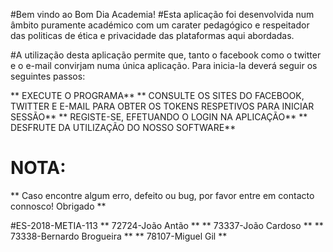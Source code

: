 #Bem vindo ao Bom Dia Academia!
#Esta aplicação foi desenvolvida num âmbito puramente académico com um carater pedagógico e respeitador das politicas de ética e privacidade das plataformas aqui abordadas.

#A utilização desta aplicação permite que, tanto o facebook como o twitter e o e-mail convirjam numa única aplicação. Para inicia-la deverá seguir os seguintes passos:

**      EXECUTE O PROGRAMA**
**      CONSULTE OS SITES DO FACEBOOK, TWITTER E E-MAIL PARA OBTER OS TOKENS RESPETIVOS PARA INICIAR SESSÃO**
**      REGISTE-SE, EFETUANDO O LOGIN NA APLICAÇÃO**
**      DESFRUTE DA UTILIZAÇÃO DO NOSSO SOFTWARE**

#                                    NOTA:
**  Caso encontre algum erro, defeito ou bug, por favor entre em contacto connosco! Obrigado   **

#ES-2018-METIA-113
**  72724-João Antão                          **
**  73337-João Cardoso                        **
**  73338-Bernardo Brogueira                  **
**  78107-Miguel Gil                          **